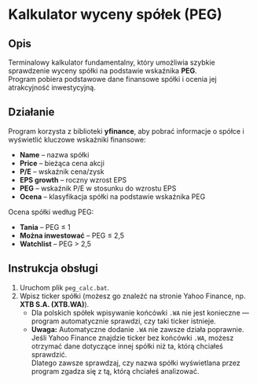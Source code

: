 # Kalkulator wyceny spółek (PEG)

## Opis

Terminalowy kalkulator fundamentalny, który umożliwia szybkie sprawdzenie wyceny spółki na podstawie wskaźnika **PEG**.  
Program pobiera podstawowe dane finansowe spółki i ocenia jej atrakcyjność inwestycyjną.

## Działanie

Program korzysta z biblioteki **yfinance**, aby pobrać informacje o spółce i wyświetlić kluczowe wskaźniki finansowe:

- **Name** – nazwa spółki  
- **Price** – bieżąca cena akcji  
- **P/E** – wskaźnik cena/zysk  
- **EPS growth** – roczny wzrost EPS  
- **PEG** – wskaźnik P/E w stosunku do wzrostu EPS  
- **Ocena** – klasyfikacja spółki na podstawie wskaźnika PEG

Ocena spółki według PEG:

- **Tania** – PEG ≤ 1  
- **Można inwestować** – PEG ≤ 2,5  
- **Watchlist** – PEG > 2,5

## Instrukcja obsługi

1. Uruchom plik `peg_calc.bat`.  
2. Wpisz ticker spółki (możesz go znaleźć na stronie Yahoo Finance, np. **XTB S.A. (XTB.WA)**).  
   - Dla polskich spółek wpisywanie końcówki `.WA` nie jest konieczne — program automatycznie sprawdzi, czy taki ticker istnieje.  
   - **Uwaga:** Automatyczne dodanie `.WA` nie zawsze działa poprawnie. Jeśli Yahoo Finance znajdzie ticker bez końcówki `.WA`, możesz otrzymać dane dotyczące innej spółki niż ta, którą chciałeś sprawdzić.  
   Dlatego zawsze sprawdzaj, czy nazwa spółki wyświetlana przez program zgadza się z tą, którą chciałeś analizować.
